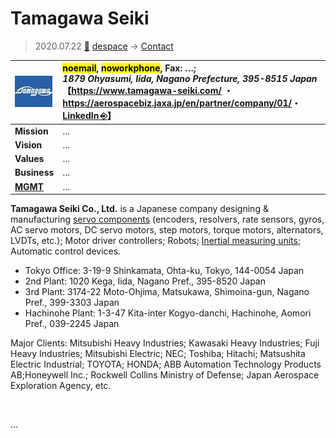 # Tamagawa Seiki
> 2020.07.22 [🚀](../../index/index.md) [despace](../index.md) → [Contact](../contact.md)

|[![](../f/contact/t/tamagawa_seiki_logo1_thumb.webp)](../f/contact/t/tamagawa_seiki_logo1.webp)|<mark>noemail</mark>, <mark>noworkphone</mark>, Fax: …;<br> *1879 Ohyasumi, Iida, Nagano Prefecture, 395-8515 Japan*<br> 【<https://www.tamagawa-seiki.com/> ・ <https://aerospacebiz.jaxa.jp/en/partner/company/01/>・ [LinkedIn ⎆](https://www.linkedin.com/company/tamagawa-seiki-co-.ltd.)】|
|:-|:-|
|**Mission**|…|
|**Vision**|…|
|**Values**|…|
|**Business**|…|
|**[MGMT](../mgmt.md)**|…|

**Tamagawa Seiki Co., Ltd.** is a Japanese company designing & manufacturing [servo components](../sc.md) (encoders, resolvers, rate sensors, gyros, AC servo motors, DC servo motors, step motors, torque motors, alternators, LVDTs, etc.); Motor driver controllers; Robots; [Inertial measuring units](../iu.md); Automatic control devices.

   - Tokyo Office: 3-19-9 Shinkamata, Ohta-ku, Tokyo, 144-0054 Japan
   - 2nd Plant: 1020 Kega, Iida, Nagano Pref., 395-8520 Japan
   - 3rd Plant: 3174-22 Moto-Ohjima, Matsukawa, Shimoina-gun, Nagano Pref., 399-3303 Japan
   - Hachinohe Plant: 1-3-47 Kita-inter Kogyo-danchi, Hachinohe, Aomori Pref., 039-2245 Japan

Major Clients: Mitsubishi Heavy Industries; Kawasaki Heavy Industries; Fuji Heavy Industries; Mitsubishi Electric; NEC; Toshiba; Hitachi; Matsushita Electric Industrial; TOYOTA; HONDA; ABB Automation Technology Products AB;Honeywell Inc.; Rockwell Collins Ministry of Defense; Japan Aerospace Exploration Agency, etc.

<p style="page-break-after:always"> </p>

…

